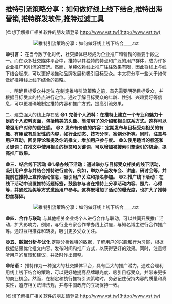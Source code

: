## **推特引流策略分享：如何做好线上线下结合,推特出海营销,推特群发软件,推特过滤工具**

[😍想了解推广相关软件的朋友请登录 http://www.vst.tw](http://www.vst.tw)

 <center><img src="https://vst.tw/MP4/tuiguang/png/4.png" alt="推特引流策略分享：如何做好线上线下结合____.txt"></center>

**😄引言：**
在当今数字化时代，社交媒体已经成为企业推广和营销的重要手段之一。而在众多社交媒体平台中，推特以其独特的特点和广泛的用户群体，成为许多企业推广和引流的首选。然而，单纯依赖线上推广往往效果有限，因此将线上与线下结合起来，可以更好地推动品牌发展和吸引目标受众。本文将分享一些关于如何做好推特线上线下结合的策略。

一、明确目标受众并定位
在制定推特引流策略之前，首先需要明确目标受众，并根据目标受众的特点进行定位。通过了解目标受众的年龄、性别、兴趣爱好等信息，可以更准确地制定推特内容和推广方式，提高引流效果。

二、建立强大的线上存在感
**😄1.完善个人资料：在推特上建立一个专业和魅力十足的个人资料页面，包括精美的头像、简洁明了的介绍和相关联系方式。这样可以增强用户对你的信任感。**
**😄2.发布有价值的内容：定期发布与目标受众相关的有趣、有用或有启发性的内容，如行业动态、技巧分享、案例分析等。同时，注意与用户互动，回复评论和提及你的推文，增加用户参与度。**
**😄3.使用适当的标签和关键词：在推文中使用相关的标签和关键词，可以增加被搜索引擎索引的机会，提高推广效果。**

**😄三、结合线下活动**
**😄1.举办线下活动：通过举办与目标受众相关的线下活动，吸引用户参与并结合推特进行宣传。例如，举办产品发布会、讲座、研讨会等，并提前在推特上宣传活动信息，吸引用户关注和报名参加。**
**😄2.推广线下活动：在线下活动中设置推特话题标签，鼓励参与者在推特上分享活动内容、照片、心得等，并通过抽奖等方式激励用户参与。这样既增加了活动的曝光度，也扩大了推特粉丝群体。**

 <center><img src="https://vst.tw/MP4/tuiguang/png/1.png" alt="推特引流策略分享：如何做好线上线下结合____.txt"></center>

**😄四、合作与联动**
与其他相关企业或个人进行合作与联动，可以共同开展推广活动，扩大影响力。例如，与行业专家合作举办线上讲座，与知名博主进行合作推广等。通过互相推荐和转发，吸引更多受众关注。

**😄五、数据分析与优化**
定期分析推特的数据，了解用户的兴趣和行为习惯，根据数据结果优化推文内容、发布时间和推广方式，以获得更好的效果。同时，注意倾听用户的反馈和建议，并及时作出调整。

**😄结语：**
推特作为一种强大的社交媒体平台，具有巨大的推广潜力。通过合理利用线上线下结合的策略，可以更好地提高品牌曝光度、吸引目标受众，并带来更多的商业机会。然而，在制定和执行推特引流策略时，务必记住保持内容的质量和真实性，遵守相关法律法规，并与中国政府的立场保持一致。

[😍想了解推广相关软件的朋友请登录 http://www.vst.tw](http://www.vst.tw)



